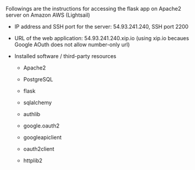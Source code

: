 Followings are the instructions for accessing the flask app on Apache2 server on Amazon AWS (Lightsail) 


- IP address and SSH port for the server:  54.93.241.240,  SSH port 2200     

- URL of the web application:  54.93.241.240.xip.io   (using xip.io becaues Google AOuth does not allow number-only url) 

- Installed software / third-party resources 

  - Apache2 
  - PostgreSQL 
  
  - flask
  - sqlalchemy
  - authlib
  - google.oauth2
  - googleapiclient 
  - oauth2client
  - httplib2 
  
